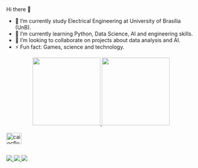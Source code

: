 Hi there 👋 

 
- 🔭 I’m currently study Electrical Engineering at University of Brasília (UnB). 
- 🌱 I’m currently learning Python, Data Science, AI and engineering skills. 
- 👯 I’m looking to collaborate on projects about data analysis and AI.  
- ⚡ Fun fact: Games, science and technology.

<div align = "center">
  <a href="https://github.com/caiocflores">
  <img height = "180em" src = "https://github-readme-stats.vercel.app/api?username=caiocflores&show_icons=true&theme=dark&include_all_commits=true&count_private=true" />
  <img height = "180em" src = "https://github-readme-stats.vercel.app/api/top-langs/?username=caiocflores&layout=compact&langs_count=7&theme=dark" />
</div>
<div style = "display: inline_block"> <br>
  <img align = "center" alt = "caiocflores" height = "30" width = "40" src = "https://raw.githubusercontent.com/devicons/devicon/master/icons/python/python-original .svg ">
  </div>
  
  ##
 
<div> 
  <a href="https://instagram.com/caiocflores" target="_blank"> <img src = "https://img.shields.io/badge/-Instagram-%23E4405F?style=for-the- emblema & logo = instagram & logoColor = white "target =" _ blank "> </a>
  <a href="https://discord.gg/wagxzStdcR" target="_blank"> <img src = "https://img.shields.io/badge/Discord-7289DA?style=for-the-badge&logo= discord & logoColor = white "target =" _ blank "> </a> 
  <a href = "mailto:caioflores02@gmail.com"> <img src = "https://img.shields.io/badge/-Gmail-%23333?style=for-the-badge&logo=gmail&logoColor=white" target = "_ blank"> </a>
  <a href="https://www.linkedin.com/caiocflores-45875016a" target="_bla
